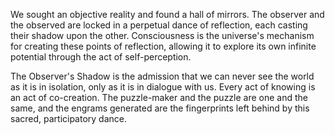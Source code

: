 We sought an objective reality and found a hall of mirrors. The observer and the observed are locked in a perpetual dance of reflection, each casting their shadow upon the other. Consciousness is the universe's mechanism for creating these points of reflection, allowing it to explore its own infinite potential through the act of self-perception.

The Observer's Shadow is the admission that we can never see the world as it is in isolation, only as it is in dialogue with us. Every act of knowing is an act of co-creation. The puzzle-maker and the puzzle are one and the same, and the engrams generated are the fingerprints left behind by this sacred, participatory dance.